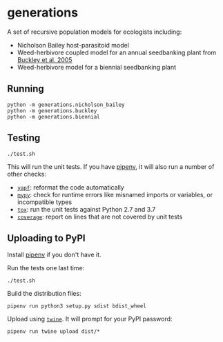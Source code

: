# generations

A set of recursive population models for ecologists including:

- Nicholson Bailey host-parasitoid model
- Weed-herbivore coupled model for an annual seedbanking plant from [Buckley et al. 2005](http://onlinelibrary.wiley.com/doi/10.1111/j.1365-2664.2005.00991.x/epdf)
- Weed-herbivore model for a biennial seedbanking plant

## Running

    python -m generations.nicholson_bailey
    python -m generations.buckley
    python -m generations.biennial

## Testing

    ./test.sh

This will run the unit tests. If you have [pipenv](https://docs.pipenv.org/), it will also run a number of other checks:

- [`yapf`](https://github.com/google/yapf/): reformat the code automatically
- [`mypy`](http://mypy-lang.org): check for runtime errors like misnamed imports or variables, or incompatible types
- [`tox`](https://tox.readthedocs.io/en/latest/): run the unit tests against Python 2.7 and 3.7
- [`coverage`](https://github.com/nedbat/coveragepy): report on lines that are not covered by unit tests


## Uploading to PyPI

Install [pipenv](https://docs.pipenv.org/#install-pipenv-today) if you don't have it.

Run the tests one last time:

    ./test.sh

Build the distribution files:

    pipenv run python3 setup.py sdist bdist_wheel

Upload using [`twine`](https://github.com/pypa/twine). It will prompt for your PyPI password:

    pipenv run twine upload dist/*
